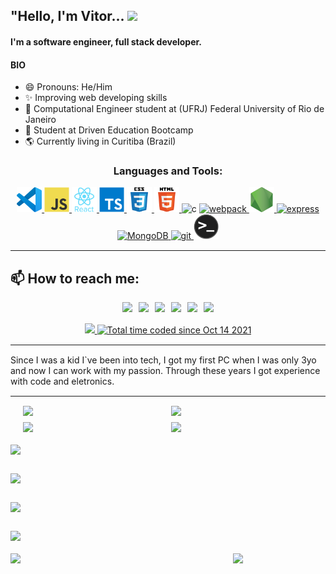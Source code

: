 ## "Hello, I'm Vitor... <img src="https://raw.githubusercontent.com/kaueMarques/kaueMarques/master/hi.gif" width="30px">
#### I'm a software engineer, full stack developer.

#### BIO
- 😄 Pronouns: He/Him
- ✨ Improving web developing skills
- 🏫 Computational Engineer student at (UFRJ) Federal University of Rio de Janeiro
- 🔭 Student at Driven Education Bootcamp
- 🌎 Currently living in Curitiba (Brazil)

<h3 align="center">Languages and Tools:</h3>
<p align="center">
    <a href="https://github.com/Lucas-zz">
        <img src="https://raw.githubusercontent.com/github/explore/80688e429a7d4ef2fca1e82350fe8e3517d3494d/topics/visual-studio-code/visual-studio-code.png" title="Visual Studio Code" width="40" />
    </a>
    <a href="https://developer.mozilla.org/en-US/docs/Web/JavaScript" target="_blank">
        <img src="https://raw.githubusercontent.com/devicons/devicon/master/icons/javascript/javascript-original.svg" alt="javascript" width="40" height="40"/>
    </a>
    <a href="https://reactjs.org/" target="_blank">
        <img src="https://raw.githubusercontent.com/devicons/devicon/master/icons/react/react-original-wordmark.svg" alt="react" width="40" height="40"/>
    </a> 
    <a href="https://www.typescriptlang.org/" target="_blank">
        <img src="https://raw.githubusercontent.com/devicons/devicon/master/icons/typescript/typescript-original.svg" alt="typescript" width="40" height="40"/>
    </a>
    <a href="https://www.w3schools.com/css/" target="_blank">
        <img src="https://raw.githubusercontent.com/devicons/devicon/master/icons/css3/css3-original-wordmark.svg" alt="css3" width="40" height="40"/>
    </a>
    <a href="https://www.w3.org/html/" target="_blank">
        <img src="https://raw.githubusercontent.com/devicons/devicon/master/icons/html5/html5-original-wordmark.svg" alt="html5" width="40" height="40"/>
    </a>
    <img src="https://cdn.jsdelivr.net/gh/devicons/devicon/icons/c/c-original.svg" alt="c" width="40" height="40"/>
    <a href="https://webpack.js.org/" target="_blank">
        <img height='40px' src="https://cdn.jsdelivr.net/gh/devicons/devicon/icons/webpack/webpack-original.svg" alt="webpack"/>
    </a>
    <a href="https://webpack.js.org/" target="_blank">
        <img height='40px' src="https://raw.githubusercontent.com/github/explore/80688e429a7d4ef2fca1e82350fe8e3517d3494d/topics/nodejs/nodejs.png" />
    </a>
    <a href="https://expressjs.com/" target="_blank">
        <img height='40px' src="https://cdn.jsdelivr.net/gh/devicons/devicon/icons/express/express-original.svg" alt="express"/>
    </a>
    <a href="https://www.mongodb.com" target="_blank">
        <img height='40px' src="https://cdn.jsdelivr.net/gh/devicons/devicon/icons/mongodb/mongodb-original-wordmark.svg" alt="MongoDB"/>
    </a>
    <a href="https://git-scm.com" target="_blank">
        <img height='40px' src="https://cdn.jsdelivr.net/gh/devicons/devicon/icons/git/git-original.svg" alt="git" />
    </a>
    <img src="https://raw.githubusercontent.com/github/explore/80688e429a7d4ef2fca1e82350fe8e3517d3494d/topics/terminal/terminal.png" title="Terminal" width="40" />
</p>
<hr style="margin-top: 15px;">

## 📫 How to reach me:

<div style="width:100%; display:flex; justify-content:center; gap: 10px; margin-top:15px;">
    <a
        href="https://wa.me/5541999842243?text=Hello%20Vitor,%20I%20saw%20your%20github%20profile" 
        alt="WhatsApp"
        target="blank"
    >
        <img src="https://img.shields.io/badge/WhatsApp-25D366?style=for-the-badge&logo=whatsapp&logoColor=white" />
    </a>
    <a
        href="https://www.linkedin.com/in/vitor-carneiro-silva-de-oliveira" 
        alt="LinkedIn"
        target="blank"
    >
        <img src="https://img.shields.io/badge/LinkedIn-0077B5?style=for-the-badge&logo=linkedin&logoColor=white" />
    </a>
    <a
        href="https://mail.google.com/mail/u/0/?fs=1&to=vitorcarneiro.sdo@gmail.com&su=I saw your github profile&body=Hello Vitor. My name is _______ &bcc=vitorcarneiro.sdo@gmail.com&tf=cm" 
        alt="Gmail"
        target="blank"
    >
        <img src="https://img.shields.io/badge/Gmail-D14836?style=for-the-badge&logo=gmail&logoColor=white" />
    </a>
    <a
        href="mailto:vitorcarneiro.sdo@gmail.com" 
        alt="Outlook"
        target="blank"
    >
        <img src="https://img.shields.io/badge/Microsoft_Outlook-0078D4?style=for-the-badge&logo=microsoft-outlook&logoColor=white" />
    </a>
    <a
        href="https://github.com/vitorcarneiro" 
        alt="GitHub"
        target="blank"
    >
        <img src="https://img.shields.io/badge/GitHub-100000?style=for-the-badge&logo=github&logoColor=white" />
    </a>
    <a
        href="https://www.instagram.com/vitor_carneir0" 
        alt="Instagram"
        target="blank"
    >
        <img src="https://img.shields.io/badge/Instagram-E4405F?style=for-the-badge&logo=instagram&logoColor=white" />
    </a>
</div>

<div style="text-align:center; margin: 15px 0;"> 
    <a
        href="https://github.com/vitorcarneiro" 
        alt="visitors"
        target="blank"
    >
        <img src="https://gpvc.arturio.dev/vitorcarneiro" />
    </a>
    <a href="https://wakatime.com/@75b063fd-fc90-4981-92ec-8042466ed674">
        <img src="https://wakatime.com/badge/user/75b063fd-fc90-4981-92ec-8042466ed674.svg" alt="Total time coded since Oct 14 2021" />
    </a>
</div>
<hr style="margin: 15px 0;">
    Since I was a kid I`ve been into tech, I got my first PC when I was only 3yo and now I can work with my passion.
    Through these years I got experience with code and eletronics.
<hr style="margin: 15px 0;">

<div style="width: 100%; display:flex; flex-direction:column; justify-content:center; align-items:center; gap:10px;">
    <div style="width: 100%; display:flex; flex-wrap:wrap; justify-content: center; gap:10px;">
        <img style="width: 45%" src="https://github-profile-summary-cards.vercel.app/api/cards/repos-per-language?username=vitorcarneiro&theme=nord_bright" />
        <img style="width: 45%" src="https://github-profile-summary-cards.vercel.app/api/cards/most-commit-language?username=vitorcarneiro&theme=nord_bright" />
        <img style="width: 45%" src="https://github-profile-summary-cards.vercel.app/api/cards/stats?username=vitorcarneiro&theme=nord_bright" />
        <img style="width: 45%" src="https://github-profile-summary-cards.vercel.app/api/cards/productive-time?username=vitorcarneiro&theme=nord_bright"/>
    </div>
    <img style="width:100%; margin: 10px 0" src="https://github-profile-summary-cards.vercel.app/api/cards/profile-details?username=vitorcarneiro&theme=nord_bright" />
    <img style="width:100%; margin: 10px 0" src="https://activity-graph.herokuapp.com/graph?username=vitorcarneiro&theme=react-dark" />
    <img style="width:100%; margin: 10px 0" src="https://github-readme-streak-stats.herokuapp.com/?user=vitorcarneiro&theme=react" />
    <img style="width:100%; margin: 10px 0" src="https://github-profile-trophy.vercel.app/?username=vitorcarneiro&theme=nord" />
    <div style="width:100%; display:flex; gap:10px">
        <img style="width:70%" src="https://github-readme-stats.vercel.app/api?username=vitorcarneiro&show_icons=true&theme=react" />
        <img style="width:30%" src="https://github-readme-stats.vercel.app/api/top-langs/?username=vitorcarneiro&theme=react" />
    </div>
</div>


